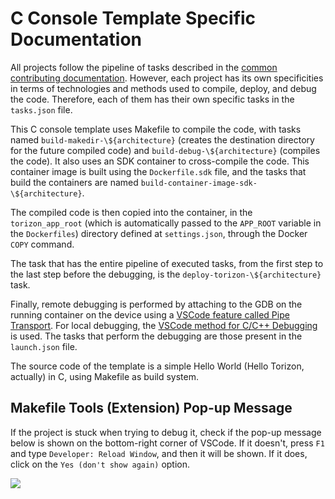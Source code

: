 # C Console Template Specific Documentation

All projects follow the pipeline of tasks described in the [common contributing documentation](https://github.com/toradex/vscode-torizon-templates/blob/bookworm/CONTRIBUTING.md#contributing-templates). However, each project has its own specificities in terms of technologies and methods used to compile, deploy, and debug the code. Therefore, each of them has their own specific tasks in the `tasks.json` file.

This C console template uses Makefile to compile the code, with tasks named `build-makedir-\${architecture}` (creates the destination directory for the future compiled code) and `build-debug-\${architecture}` (compiles the code). It also uses an SDK container to cross-compile the code. This container image is built using the `Dockerfile.sdk` file, and the tasks that build the containers are named `build-container-image-sdk-\${architecture}`.

The compiled code is then copied into the container, in the `torizon_app_root` (which is automatically passed to the `APP_ROOT` variable in the `Dockerfiles`) directory defined at `settings.json`, through the Docker `COPY` command.

The task that has the entire pipeline of executed tasks, from the first step to the last step before the debugging, is the `deploy-torizon-\${architecture}` task.

Finally, remote debugging is performed by attaching to the GDB on the running container on the device using a [VSCode feature called Pipe Transport](https://code.visualstudio.com/docs/cpp/pipe-transport). For local debugging, the [VSCode method for C/C++ Debugging](https://code.visualstudio.com/docs/cpp/launch-json-reference) is used. The tasks that perform the debugging are those present in the `launch.json` file.

The source code of the template is a simple Hello World (Hello Torizon, actually) in C, using Makefile as build system.

## Makefile Tools (Extension) Pop-up Message

If the project is stuck when trying to debug it, check if the pop-up message below is shown on the bottom-right corner of VSCode. If it doesn't, press `F1` and type `Developer: Reload Window`, and then it will be shown. If it does, click on the `Yes (don't show again)` option.

  ![](https://raw.githubusercontent.com/toradex/vscode-torizon-templates-documentation/bookworm/cppConsole/dryRunPopUp.png)


